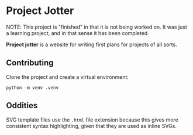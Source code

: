 # Project Jotter

NOTE: This project is "finished" in that it is not being worked on. It
was just a learning project, and in that sense it has been completed.


<b>Project jotter</b> is a website for writing first plans for projects
of all sorts.

## Contributing

Clone the project and create a virtual environment:
```
python -m venv .venv
```

## Oddities

SVG template files use the `.html` file extension because this gives
more consistent syntax highlighting, given that they are used as
inline SVGs.